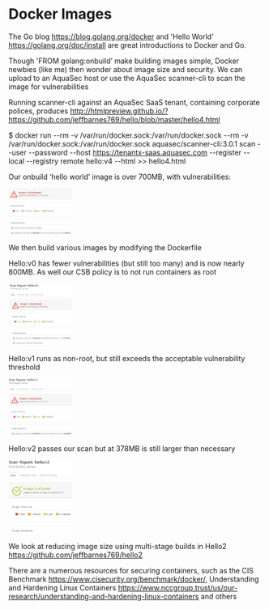 # Docker Images

The Go blog <https://blog.golang.org/docker> and 'Hello World' <https://golang.org/doc/install> are great introductions to Docker and Go.

Though 'FROM golang:onbuild’ make building images simple, Docker newbies (like me) then wonder about image size and security.  We can upload to an AquaSec host or use the AquaSec scanner-cli to scan the image for vulnerabilities

Running scanner-cli against an AquaSec SaaS tenant, containing corporate polices, produces http://htmlpreview.github.io/?https://github.com/jeffbarnes769/hello/blob/master/hello4.html

$ docker run --rm -v /var/run/docker.sock:/var/run/docker.sock --rm -v /var/run/docker.sock:/var/run/docker.sock aquasec/scanner-cli:3.0.1 scan --user <userneame> --password <password> --host https://tenantx-saas.aquasec.com --register --local --registry remote hello:v4 --html >> hello4.html

Our onbuild ‘hello world’ image is over 700MB, with vulnerabilities:

<img src="img/onbuild.jpg" width="125">

We then build various images by modifying the Dockerfile

Hello:v0 has fewer vulnerabilities (but still too many) and is now nearly 800MB.  As well our CSB policy is to not run containers as root

<img src="img/hello0.jpg" width="125">

Hello:v1 runs as non-root, but still exceeds the acceptable vulnerability threshold

<img src="img/hello1.jpg" width="125">

Hello:v2 passes our scan but at 378MB is still larger than necessary

<img src="img/hello2.jpg" width="125">

We look at reducing image size using multi-stage builds in Hello2 <https://github.com/jeffbarnes769/hello2>

There are a numerous resources for securing containers, such as the CIS Benchmark <https://www.cisecurity.org/benchmark/docker/>, Understanding and Hardening Linux Containers <https://www.nccgroup.trust/us/our-research/understanding-and-hardening-linux-containers> and others
